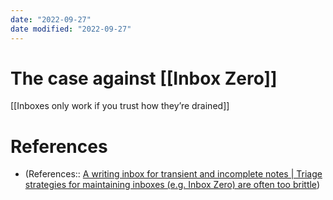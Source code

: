 ```yaml
---
date: "2022-09-27"
date modified: "2022-09-27"
---
```


# The case against [[Inbox Zero]]
[[Inboxes only work if you trust how they’re drained]]

# References
- (References:: [A writing inbox for transient and incomplete notes | Triage strategies for maintaining inboxes (e.g. Inbox Zero) are often too brittle](https://notes.andymatuschak.org/A_writing_inbox_for_transient_and_incomplete_notes?stackedNotes=z8aZybuJJopS5fL7TnPou2JcmCsBUJeqirbBh))
